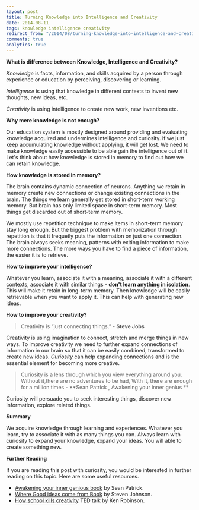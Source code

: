 ```yaml
---
layout: post
title: Turning Knowledge into Intelligence and Creativity
date: 2014-08-11
tags: knowledge intelligence creativity
redirect_from: "/2014/08/turning-knowledge-into-intelligence-and-creativity/"
comments: true
analytics: true
---
```


**What is difference between Knowledge, Intelligence and Creativity?**

*Knowledge* is facts, information, and skills acquired by a person through experience or education by perceiving, discovering or learning. 

*Intelligence* is using that knowledge in different contexts to invent new thoughts, new ideas, etc. 

*Creativity* is using intelligence to create new work, new inventions etc.

**Why mere knowledge is not enough?**

Our education system is mostly designed around providing and evaluating knowledge acquired and undermines intelligence and curiosity. if we just keep accumulating knowledge without applying, it will get lost. We need to make knowledge easily accessible to be able gain the intelligence out of it. Let's think about how knowledge is stored in memory to find out how we can retain knowledge.

**How knowledge is stored in memory?**

The brain contains dynamic connection of neurons. Anything we retain in memory create new connections or change existing connections in the brain. The things we learn generally get stored in short-term working memory. But brain has only limited space in short-term memory. Most things get discarded out of short-term memory.

We mostly use repetition technique to make items in short-term memory stay long enough. But the biggest problem with memorization through repetition is that it frequetly puts the information on just one connection. The brain always seeks meaning, patterns with exiting information to make more connections. The more ways you have to find a piece of information, the easier it is to retrieve.

**How to improve your intelligence?**

Whatever you learn, associate it with a meaning, associate it with a different contexts, associate it with similar things - **don't learn anything in isolation**. This will make it retain in long-term memory. Then knowledge will be easily retrievable when you want to apply it. This can help with generating new ideas.

**How to improve your creativity?**

> Creativity is “just connecting things.” - **Steve Jobs**

Creativity is using imagination to connect, stretch and merge things in new ways. To improve creativity we need to further expand connections of information in our brain so that it can be easily combined, transformed to create new ideas. *Curiosity* can help expanding connections and is the essential element for becoming more creative. 

> Curiosity is a lens through which you view everything around you. Without it,there are no adventures to be had, With it, there are enough for a million times - **Sean Patrick , Awakening your inner genius ** 

Curiosity will persuade you to seek interesting things, discover new information, explore related things. 

**Summary**

We acquire knowledge through learning and experiences. Whatever you learn, try to associate it with as many things you can. Always learn with curiosity to expand your knowledge, expand your ideas. You will able to create something new. 

**Further Reading**

If you are reading this post with curiosity, you would be interested in further reading on this topic. Here are some useful resources.

*  [Awakening your inner genious book](http://www.amazon.com/Awakening-Your-Inner-Genius-Patrick-ebook/dp/B00BERNZ4G) by Sean Patrick.
*  [Where Good ideas come from Book](http://www.amazon.com/Where-Good-Ideas-Come-Innovation-ebook/dp/B003ZK58TA) by Steven Johnson.
*  [How school kills creativity](http://www.ted.com/talks/ken_robinson_says_schools_kill_creativity) TED talk by Ken Robinson.


